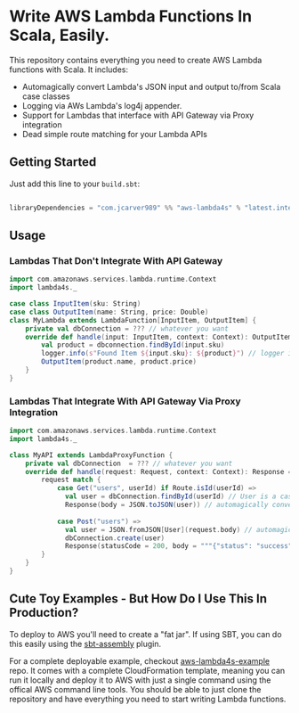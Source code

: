 
# Write AWS Lambda Functions In Scala, Easily.

This repository contains everything you need to create AWS Lambda functions with Scala. It includes: 

- Automagically convert Lambda's JSON input and output to/from Scala case classes
- Logging via AWs Lambda's log4j appender.
- Support for Lambdas that interface with API Gateway via Proxy integration
- Dead simple route matching for your Lambda APIs

## Getting Started

Just add this line to your `build.sbt`: 

```scala

libraryDependencies = "com.jcarver989" %% "aws-lambda4s" % "latest.integration"

```

## Usage 

### Lambdas That Don't Integrate With API Gateway

```scala
import com.amazonaws.services.lambda.runtime.Context
import lambda4s._

case class InputItem(sku: String)
case class OutputItem(name: String, price: Double)
class MyLambda extends LambdaFunction[InputItem, OutputItem] {
    private val dbConnection = ??? // whatever you want
    override def handle(input: InputItem, context: Context): OutputItem = {
        val product = dbconnection.findById(input.sku)
        logger.info(s"Found Item ${input.sku}: ${product}") // logger is inherited from base class
        OutputItem(product.name, product.price)
    }
}
```

###  Lambdas That Integrate With API Gateway Via Proxy Integration

```scala
import com.amazonaws.services.lambda.runtime.Context
import lambda4s._

class MyAPI extends LambdaProxyFunction {
    private val dbConnection  = ??? // whatever you want
    override def handle(request: Request, context: Context): Response = {
        request match {
            case Get("users", userId) if Route.isId(userId) =>
              val user = dbConnection.findById(userId) // User is a case class, e.g. case class User(id: String, ...)
              Response(body = JSON.toJSON(user)) // automagically converts a User to JSON
            
            case Post("users") =>
              val user = JSON.fromJSON[User](request.body) // automagically converts the request's body from JSON => User
              dbConnection.create(user)
              Response(statusCode = 200, body = """{"status": "success"}""")
        }
    }
}

```

## Cute Toy Examples - But How Do I Use This In Production?

To deploy to AWS you'll need to create a "fat jar". If using SBT, you can do this easily using the [sbt-assembly](https://github.com/sbt/sbt-assembly) plugin.

For a complete deployable example, checkout [aws-lambda4s-example](https://github.com/jcarver989/aws-lambda4s-example) repo. It comes with a complete CloudFormation template, meaning you can run it locally and deploy it to AWS with just a single command using the offical AWS command line tools. You should be able to just clone the repository and have everything you need to start writing Lambda functions.
